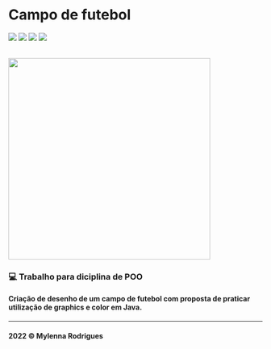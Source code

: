 # Campo de futebol

![](https://img.shields.io/github/repo-size/mylennabra/campodefut-graphics?color=228B22&style=flat-square)
![](https://img.shields.io/github/languages/count/mylennabra/campodefut-graphics?color=228B22&style=flat-square)
![](https://img.shields.io/github/languages/top/mylennabra/campodefut-graphics?color=228B22&style=flat-square)
![](https://img.shields.io/github/last-commit/mylennabra/campodefut-graphics?color=228B22&style=flat-square)

<br>

<img height="400px" src="https://user-images.githubusercontent.com/74362841/184463457-d3d8d713-8d42-45da-b6eb-5fde8bc7465d.png">

### 💻 Trabalho para diciplina de POO
#### Criação de desenho de um campo de futebol com proposta de praticar utilização de graphics e color em Java.

<hr>

#### 2022 © Mylenna Rodrigues
